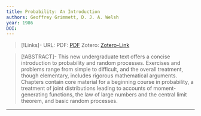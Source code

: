 ```yaml
---
title: Probability: An Introduction
authors: Geoffrey Grimmett, D. J. A. Welsh
year: 1986
DOI: 
---
```


>[!Links]-
>URL: 
>PDF: [PDF](../PDFs/grimmett1986.pdf)
>Zotero: [Zotero-Link](zotero://select/items/@grimmett1986)

>[!ABSTRACT]-
>This new undergraduate text offers a concise introduction to probability and random processes. Exercises and problems range from simple to difficult, and the overall treatment, though elementary, includes rigorous mathematical arguments. Chapters contain core material for a beginning course in probability, a treatment of joint distributions leading to accounts of moment-generating functions, the law of large numbers and the central limit theorem, and basic random processes.

---

